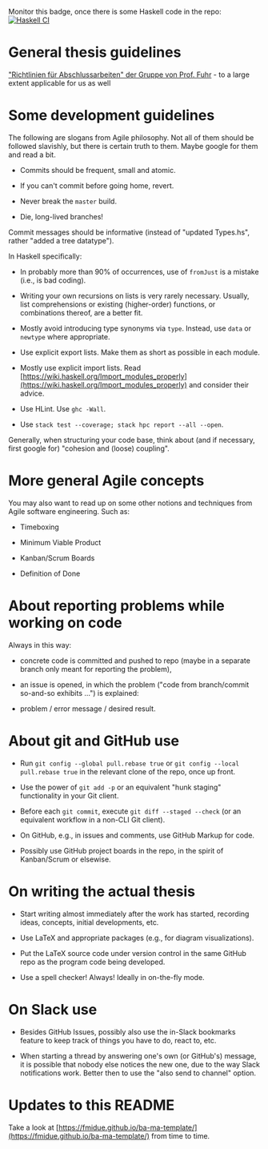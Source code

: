 Monitor this badge, once there is some Haskell code in the repo: [![Haskell CI](https://github.com/fmidue/ba-le-zhang/workflows/Haskell%20CI/badge.svg)](https://github.com/fmidue/ba-le-zhang/actions?query=workflow%3A%22Haskell+CI%22+branch%3Amaster)

# General thesis guidelines

["Richtlinien für Abschlussarbeiten" der Gruppe von Prof. Fuhr](https://www.is.inf.uni-due.de/wiki/index.php/Richtlinien_f%c3%bcr_Abschlussarbeiten) - to a large extent applicable for us as well

# Some development guidelines

The following are slogans from Agile philosophy. Not all of them should be followed slavishly, but there is certain truth to them. Maybe google for them and read a bit.

- Commits should be frequent, small and atomic.

- If you can't commit before going home, revert.

- Never break the `master` build.

- Die, long-lived branches!

Commit messages should be informative (instead of "updated Types.hs", rather "added a tree datatype").

In Haskell specifically:

- In probably more than 90% of occurrences, use of `fromJust` is a mistake (i.e., is bad coding).

- Writing your own recursions on lists is very rarely necessary. Usually, list comprehensions or existing (higher-order) functions, or combinations thereof, are a better fit.

- Mostly avoid introducing type synonyms via `type`. Instead, use `data` or `newtype` where appropriate.

- Use explicit export lists. Make them as short as possible in each module.

- Mostly use explicit import lists. Read [https://wiki.haskell.org/Import_modules_properly](https://wiki.haskell.org/Import_modules_properly) and consider their advice.

- Use HLint. Use `ghc -Wall`.

- Use `stack test --coverage; stack hpc report --all --open`.

Generally, when structuring your code base, think about (and if necessary, first google for) "cohesion and (loose) coupling".

# More general Agile concepts

You may also want to read up on some other notions and techniques from Agile software engineering. Such as:

- Timeboxing

- Minimum Viable Product

- Kanban/Scrum Boards

- Definition of Done

# About reporting problems while working on code

Always in this way:

- concrete code is committed and pushed to repo (maybe in a separate branch only meant for reporting the problem),

- an issue is opened, in which the problem ("code from branch/commit so-and-so exhibits ...") is explained:

- problem / error message / desired result.

# About git and GitHub use

- Run `git config --global pull.rebase true` or `git config --local pull.rebase true` in the relevant clone of the repo, once up front.

- Use the power of `git add -p` or an equivalent "hunk staging" functionality in your Git client.

- Before each `git commit`, execute `git diff --staged --check` (or an equivalent workflow in a non-CLI Git client).

- On GitHub, e.g., in issues and comments, use GitHub Markup for code.

- Possibly use GitHub project boards in the repo, in the spirit of Kanban/Scrum or elsewise.

# On writing the actual thesis

- Start writing almost immediately after the work has started, recording ideas, concepts, initial developments, etc.

- Use LaTeX and appropriate packages (e.g., for diagram visualizations).

- Put the LaTeX source code under version control in the same GitHub repo as the program code being developed.

- Use a spell checker! Always! Ideally in on-the-fly mode.

# On Slack use

- Besides GitHub Issues, possibly also use the in-Slack bookmarks feature to keep track of things you have to do, react to, etc.

- When starting a thread by answering one's own (or GitHub's) message, it is possible that nobody else notices the new one, due to the way Slack notifications work. Better then to use the "also send to channel" option.

# Updates to this README

Take a look at [https://fmidue.github.io/ba-ma-template/](https://fmidue.github.io/ba-ma-template/) from time to time.
